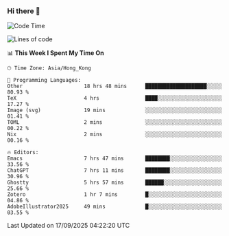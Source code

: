 ### Hi there 👋

<!--
**nicehiro/nicehiro** is a ✨ _special_ ✨ repository because its `README.md` (this file) appears on your GitHub profile.

Here are some ideas to get you started:

- 🔭 I’m currently working on ...
- 🌱 I’m currently learning ...
- 👯 I’m looking to collaborate on ...
- 🤔 I’m looking for help with ...
- 💬 Ask me about ...
- 📫 How to reach me: ...
- 😄 Pronouns: ...
- ⚡ Fun fact: ...
-->

<!--START_SECTION:waka-->
![Code Time](http://img.shields.io/badge/Code%20Time-1%2C025%20hrs%2016%20mins-blue)

![Lines of code](https://img.shields.io/badge/From%20Hello%20World%20I%27ve%20Written-1.9%20million%20lines%20of%20code-blue)

📊 **This Week I Spent My Time On** 

```text
🕑︎ Time Zone: Asia/Hong_Kong

💬 Programming Languages: 
Other                    18 hrs 48 mins      ████████████████████░░░░░   80.93 % 
TeX                      4 hrs               ████░░░░░░░░░░░░░░░░░░░░░   17.27 % 
Image (svg)              19 mins             ░░░░░░░░░░░░░░░░░░░░░░░░░   01.41 % 
TOML                     2 mins              ░░░░░░░░░░░░░░░░░░░░░░░░░   00.22 % 
Nix                      2 mins              ░░░░░░░░░░░░░░░░░░░░░░░░░   00.16 % 

🔥 Editors: 
Emacs                    7 hrs 47 mins       ████████░░░░░░░░░░░░░░░░░   33.56 % 
ChatGPT                  7 hrs 11 mins       ████████░░░░░░░░░░░░░░░░░   30.96 % 
Ghostty                  5 hrs 57 mins       ██████░░░░░░░░░░░░░░░░░░░   25.66 % 
Zotero                   1 hr 7 mins         █░░░░░░░░░░░░░░░░░░░░░░░░   04.86 % 
AdobeIllustrator2025     49 mins             █░░░░░░░░░░░░░░░░░░░░░░░░   03.55 % 
```


 Last Updated on 17/09/2025 04:22:20 UTC
<!--END_SECTION:waka-->
